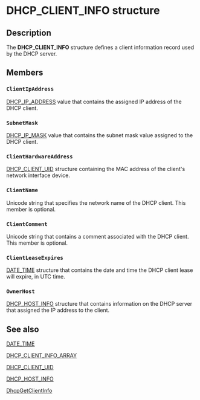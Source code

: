# DHCP_CLIENT_INFO structure

## Description

The **DHCP_CLIENT_INFO** structure defines a client information record used by the DHCP server.

## Members

### `ClientIpAddress`

[DHCP_IP_ADDRESS](https://learn.microsoft.com/previous-versions/windows/desktop/dhcp/dhcp-server-management-type-definitions) value that contains the assigned IP address of the DHCP client.

### `SubnetMask`

[DHCP_IP_MASK](https://learn.microsoft.com/previous-versions/windows/desktop/dhcp/dhcp-server-management-type-definitions) value that contains the subnet mask value assigned to the DHCP client.

### `ClientHardwareAddress`

[DHCP_CLIENT_UID](https://learn.microsoft.com/windows/desktop/api/dhcpsapi/ns-dhcpsapi-dhcp_binary_data) structure containing the MAC address of the client's network interface device.

### `ClientName`

Unicode string that specifies the network name of the DHCP client. This member is optional.

### `ClientComment`

Unicode string that contains a comment associated with the DHCP client. This member is optional.

### `ClientLeaseExpires`

[DATE_TIME](https://learn.microsoft.com/windows/desktop/api/dhcpsapi/ns-dhcpsapi-date_time) structure that contains the date and time the DHCP client lease will expire, in UTC time.

### `OwnerHost`

[DHCP_HOST_INFO](https://learn.microsoft.com/windows/desktop/api/dhcpsapi/ns-dhcpsapi-dhcp_host_info) structure that contains information on the DHCP server that assigned the IP address to the client.

## See also

[DATE_TIME](https://learn.microsoft.com/windows/desktop/api/dhcpsapi/ns-dhcpsapi-date_time)

[DHCP_CLIENT_INFO_ARRAY](https://learn.microsoft.com/windows/desktop/api/dhcpsapi/ns-dhcpsapi-dhcp_client_info_array)

[DHCP_CLIENT_UID](https://learn.microsoft.com/windows/desktop/api/dhcpsapi/ns-dhcpsapi-dhcp_binary_data)

[DHCP_HOST_INFO](https://learn.microsoft.com/windows/desktop/api/dhcpsapi/ns-dhcpsapi-dhcp_host_info)

[DhcpGetClientInfo](https://learn.microsoft.com/previous-versions/windows/desktop/api/dhcpsapi/nf-dhcpsapi-dhcpgetclientinfo)